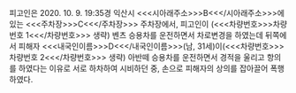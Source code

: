피고인은 2020. 10. 9. 19:35경 익산시 <<<시아래주소>>>B<<</시아래주소>>>에 있는 <<<주차장>>>C<<</주차장>>> 주차장에서, 피고인이 (<<<차량번호>>>차량번호 1<<</차량번호>>> 생략) 벤츠 승용차를 운전하면서 차로변경을 하였는데 뒤쪽에서 피해자 <<<내국인이름>>>D<<</내국인이름>>>(남, 31세)이(<<<차량번호>>>차량번호 2<<</차량번호>>> 생략) 아반떼 승용차를 운전하면서 경적을 울리고 항의를 하였다는 이유로 서로 하차하여 시비하던 중, 손으로 피해자의 상의를 잡아끌어 폭행하였다.